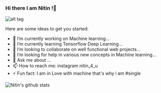 ### Hi there I am Nitin !👋

<!--
**Nitin523/Nitin523** is a ✨ _special_ ✨ repository because its `README.md` (this file) appears on your GitHub profile.-->



![alt tag](https://www.socialworker.com/downloads/1845/download/techmonster600.jpg?cb=055d7161bc72004bdd082677a8c7162d&w=600&h=)

Here are some ideas to get you started:

- 🔭 I’m currently working on Machine learning...
- 🌱 I’m currently learning Tensorflow Deep Learning...
- 👯 I’m looking to collaborate on well functional web projects...
- 🤔 I’m looking for help in various new concepts in Machine learning...
- 💬 Ask me about ...
- 📫 How to reach me: instagram nitin_4_u
- ⚡ Fun fact: I am in  Love with machine that's why i am #single


![Nitin's github stats](https://github-readme-stats.vercel.app/api?username=Nitin523&show_icons=true&theme=radical)

